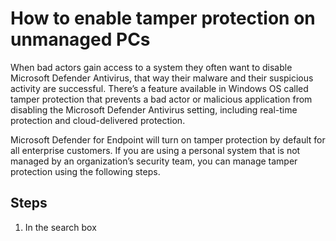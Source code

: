

How to enable tamper protection on unmanaged PCs
==
When bad actors gain access to a system they often want to disable Microsoft Defender Antivirus, that way their malware 
and their suspicious activity are successful. There’s a feature available in Windows OS called tamper protection that 
prevents a bad actor or malicious application from disabling the Microsoft Defender Antivirus setting, including real-time 
protection and cloud-delivered protection.

Microsoft Defender for Endpoint will turn on tamper protection by default for all enterprise customers. If you are using a 
personal system that is not managed by an organization’s security team, you can manage tamper protection using the following steps.

Steps
--
1. In the search box
